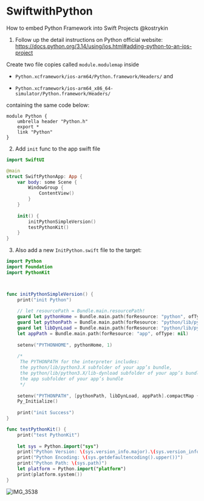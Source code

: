 # SwiftwithPython
How to embed Python Framework into Swift Projects
@kostrykin 

1. Follow up the detail instructions on Python official website:
https://docs.python.org/3.14/using/ios.html#adding-python-to-an-ios-project

Create two file copies called `module.modulemap` inside

- `Python.xcframework/ios-arm64/Python.framework/Headers/` and

- `Python.xcframework/ios-arm64_x86_64-simulator/Python.framework/Headers/`
    
containing the same code below:
```
module Python {
    umbrella header "Python.h"
    export *
    link "Python"
}
```

2. Add `init` func to the app swift file
```Swift
import SwiftUI

@main
struct SwiftPythonApp: App {
    var body: some Scene {
        WindowGroup {
            ContentView()
        }
    }
    
    init() {
        initPythonSimpleVersion()
        testPythonKit()
    }
}
```

3. Also add a new `InitPython.swift` file to the target:

```Swift
import Python
import Foundation
import PythonKit



func initPythonSimpleVersion() {
    print("init Python")
    
    // let resourcePath = Bundle.main.resourcePath!
    guard let pythonHome = Bundle.main.path(forResource: "python", ofType: nil) else { return }
    guard let pythonPath = Bundle.main.path(forResource: "python/lib/python3.13", ofType: nil) else { return }
    guard let libDynLoad = Bundle.main.path(forResource: "python/lib/python3.13/lib-dynload", ofType: nil) else { return }
    let appPath = Bundle.main.path(forResource: "app", ofType: nil)
    
    setenv("PYTHONHOME", pythonHome, 1)
    
    /*
     The PYTHONPATH for the interpreter includes:
     the python/lib/python3.X subfolder of your app’s bundle,
     the python/lib/python3.X/lib-dynload subfolder of your app’s bundle, and
     the app subfolder of your app’s bundle
     */
    
    setenv("PYTHONPATH", [pythonPath, libDynLoad, appPath].compactMap { $0 }.joined(separator: ":"), 1)
    Py_Initialize()
    
    print("init Success")
}

func testPythonKit() {
    print("test PythonKit")
    
    let sys = Python.import("sys")
    print("Python Version: \(sys.version_info.major).\(sys.version_info.minor)")
    print("Python Encoding: \(sys.getdefaultencoding().upper())")
    print("Python Path: \(sys.path)")
    let platform = Python.import("platform")
    print(platform.system())
}
```
![IMG_3538](https://github.com/user-attachments/assets/b15acf70-8987-48b3-b21a-7fe6780d5e3b)

